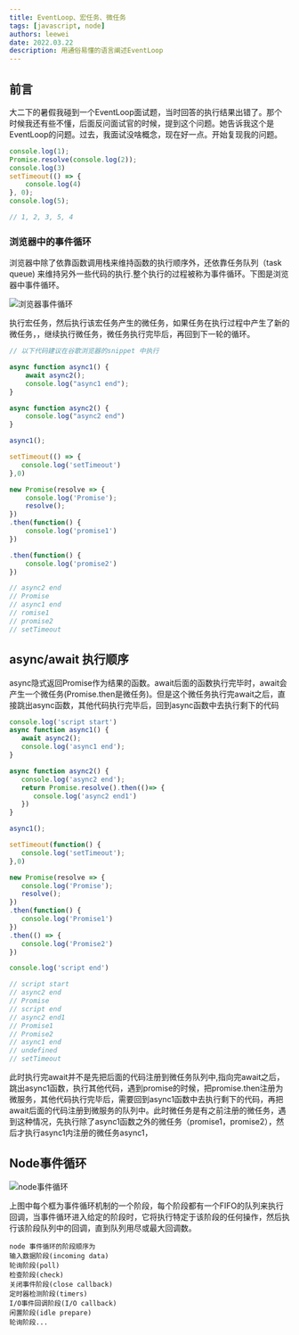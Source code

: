 ```yaml
---
title: EventLoop、宏任务、微任务
tags: [javascript, node]
authors: leewei
date: 2022.03.22
description: 用通俗易懂的语言阐述EventLoop
---
```


## 前言

大二下的暑假我碰到一个EventLoop面试题，当时回答的执行结果出错了。那个时候我还有些不懂，后面反问面试官的时候，提到这个问题。她告诉我这个是EventLoop的问题。过去，我面试没啥概念，现在好一点。开始复现我的问题。

```js
console.log(1);
Promise.resolve(console.log(2));
console.log(3)
setTimeout(() => {
    console.log(4)
}, 0);
console.log(5);

// 1, 2, 3, 5, 4

```

### 浏览器中的事件循环

浏览器中除了依靠函数调用栈来维持函数的执行顺序外，还依靠任务队列（task queue) 来维持另外一些代码的执行.整个执行的过程被称为事件循环。下图是浏览器中事件循环。

![浏览器事件循环](https://qi.7miaoyu.com/typora/浏览器事件循环.png)

执行宏任务，然后执行该宏任务产生的微任务，如果任务在执行过程中产生了新的微任务，，继续执行微任务，微任务执行完毕后，再回到下一轮的循环。

```js
// 以下代码建议在谷歌浏览器的snippet 中执行

async function async1() {
    await async2();
    console.log("async1 end");
}

async function async2() {
    console.log("async2 end")
}

async1();

setTimeout(() => {
   console.log('setTimeout') 
},0)

new Promise(resolve => {
    console.log('Promise');
    resolve();
})
.then(function() {
    console.log('promise1')
})

.then(function() {
    console.log('promise2')
})

// async2 end
// Promise
// async1 end
// romise1
// promise2
// setTimeout
```



## async/await 执行顺序

async隐式返回Promise作为结果的函数。await后面的函数执行完毕时，await会产生一个微任务(Promise.then是微任务)。但是这个微任务执行完await之后，直接跳出async函数，其他代码执行完毕后，回到async函数中去执行剩下的代码

```js
console.log('script start')
async function async1() {
   await async2();
   console.log('async1 end');
} 

async function async2() {
   console.log('async2 end');
   return Promise.resolve().then(()=> {
      console.log('async2 end1')
   })
}

async1();

setTimeout(function() {
   console.log('setTimeout');
},0)

new Promise(resolve => {
   console.log('Promise');
   resolve();
})
.then(function() {
   console.log('Promise1')
})
.then(() => {
   console.log('Promise2')
})

console.log('script end')

// script start
// async2 end
// Promise
// script end
// async2 end1
// Promise1
// Promise2
// async1 end
// undefined
// setTimeout
```

此时执行完await并不是先把后面的代码注册到微任务队列中,指向完await之后，跳出async1函数，执行其他代码，遇到promise的时候，把promise.then注册为微服务，其他代码执行完毕后，需要回到async1函数中去执行剩下的代码，再把await后面的代码注册到微服务的队列中。此时微任务是有之前注册的微任务，遇到这种情况，先执行除了async1函数之外的微任务（promise1，promise2），然后才执行async1内注册的微任务async1，



## Node事件循环



![node事件循环](https://p1-jj.byteimg.com/tos-cn-i-t2oaga2asx/gold-user-assets/2020/3/2/1709951e658af197~tplv-t2oaga2asx-zoom-in-crop-mark:1304:0:0:0.awebp)

上图中每个框为事件循环机制的一个阶段，每个阶段都有一个FIFO的队列来执行回调，当事件循环进入给定的阶段时，它将执行特定于该阶段的任何操作，然后执行该阶段队列中的回调，直到队列用尽或最大回调数。

```
node 事件循环的阶段顺序为
输入数据阶段(incoming data)
轮询阶段(poll)
检查阶段(check)
关闭事件阶段(close callback)
定时器检测阶段(timers)
I/O事件回调阶段(I/O callback)
闲置阶段(idle prepare)
轮询阶段...

```


